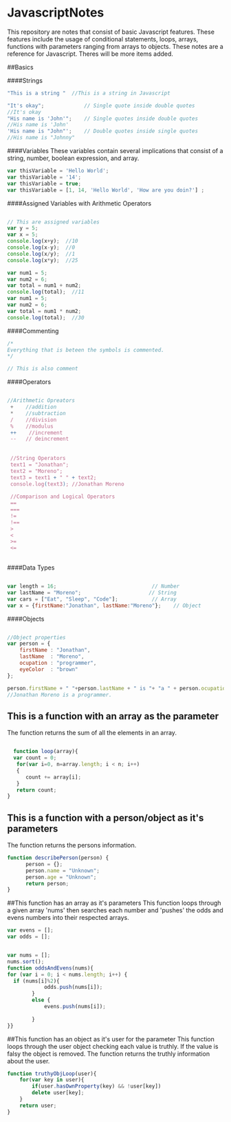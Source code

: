 # JavascriptNotes
This repository are notes that consist of basic Javascript features. These features include the usage of conditional statements, loops, arrays, functions with parameters ranging from arrays to objects. These notes are a reference for Javascript. Theres will be more items added.


##Basics

####Strings
```javascript
"This is a string "  //This is a string in Javascript

"It's okay";             // Single quote inside double quotes
//It's okay
"His name is 'John'";    // Single quotes inside double quotes
//His name is 'John'
'His name is "John"';    // Double quotes inside single quotes
//His name is "Johnny"


```

####Variables
These variables contain several implications that consist of a string, number, boolean expression, and array. 
```javascript
var thisVariable = 'Hello World';
var thisVariable = '14';
var thisVariable = true;
var thisVariable = [1, 14, 'Hello World', 'How are you doin?'] ;
``` 

####Assigned Variables with Arithmetic Operators
```javascript

// This are assigned variables 
var y = 5;
var x = 5;
console.log(x+y);  //10
console.log(x-y);  //0
console.log(x/y);  //1
console.log(x*y);  //25

var num1 = 5;
var num2 = 6;
var total = num1 + num2;  
console.log(total);  //11
var num1 = 5;
var num2 = 6;
var total = num1 * num2;
console.log(total);  //30

```


####Commenting 
```javascript
/*
Everything that is beteen the symbols is commented.
*/

// This is also comment

``` 

####Operators

```javascript

//Arithmetic Opreators
 +    //addition
 *    //subtraction
 /    //division
 %    //modulus
 ++    //increment
 --   // deincrement
 
 
 //String Operators
 text1 = "Jonathan";
 text2 = "Moreno";
 text3 = text1 + " " + text2;
 console.log(text3); //Jonathan Moreno
 
 //Comparison and Logical Operators
 ==
 ===
 !=
 !==
 >
 <
 >=
 <=
 

```


####Data Types
```javascript

var length = 16;                               // Number
var lastName = "Moreno";                      // String
var cars = ["Eat", "Sleep", "Code"];           // Array
var x = {firstName:"Jonathan", lastName:"Moreno"};    // Object

```

####Objects
```javascript

//Object properties
var person = {
    firstName : "Jonathan",
    lastName  : "Moreno",
    ocupation : "programmer",
    eyeColor  : "brown"
};

person.firstName + " "+person.lastName + " is "+ "a " + person.ocupation + ".";
//Jonathan Moreno is a programmer.


```

## This is a function with an array as the parameter
The function returns the sum of all the elements in an array. 

```javascript

  function loop(array){
  var count = 0;
   for(var i=0, n=array.length; i < n; i++) 
   { 
      count += array[i]; 
   }
   return count;
}


``` 

## This is a function with a person/object as it's parameters
The function returns the persons information. 

```javascript
function describePerson(person) {
      person = {};
      person.name = "Unknown";
      person.age = "Unknown";
      return person;
}

```


##This function has an array as it's parameters
This function loops through a given array 'nums' then searches each number and 'pushes' the odds and evens numbers into their respected arrays.

```javascript
var evens = [];
var odds = [];


var nums = [];
nums.sort();
function oddsAndEvens(nums){
for (var i = 0; i < nums.length; i++) {
  if (nums[i]%2){ 
            odds.push(nums[i]); 
        }
        else {
            evens.push(nums[i]); 
            
        }
}}

```

##This function has an object as it's user for the parameter
This function loops through the user object checking each value is truthly. If the value is falsy the object is removed. The function returns the truthly information about the user. 

```javascript
function truthyObjLoop(user){
    for(var key in user){
        if(user.hasOwnProperty(key) && !user[key]) 
        delete user[key];
    }
    return user;
}
```
